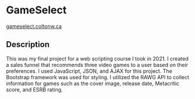 # GameSelect
[gameselect.coltonw.ca](https://gameselect.coltonw.ca)

## Description
This was my final project for a web scripting course I took in 2021. I created a sales funnel that recommends three video games to a user based on their preferences. I used JavaScript, JSON, and AJAX for this project. The Bootstrap framework was used for styling. I utilized the RAWG API to collect information for games such as the cover image, release date, Metacritic score, and ESRB rating.
